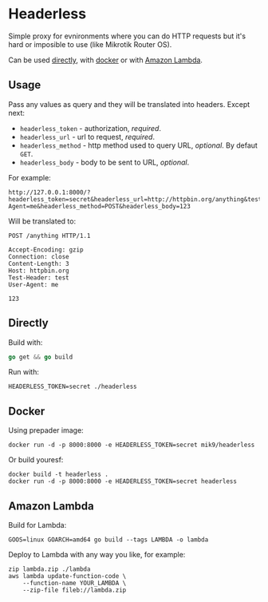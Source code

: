 # Headerless

Simple proxy for evnironments where you can do HTTP
requests but it's hard or imposible to use (like Mikrotik Router OS).

Can be used [directly](#directly), with [docker](#docker) or with [Amazon Lambda](#amazon-lambda).

## Usage

Pass any values as query and they will be translated into headers.
Except next:
* `headerless_token` - authorization, _required_.
* `headerless_url` - url to request, _required_.
* `headerless_method` - http method used to query URL, _optional_. By defaut `GET`.
* `headerless_body` - body to be sent to URL, _optional_.

For example:
```
http://127.0.0.1:8000/?headerless_token=secret&headerless_url=http://httpbin.org/anything&test_header=test&User-Agent=me&headerless_method=POST&headerless_body=123
```
Will be translated to:
```
POST /anything HTTP/1.1

Accept-Encoding: gzip
Connection: close
Content-Length: 3
Host: httpbin.org
Test-Header: test
User-Agent: me

123
```

## Directly

Build with:
```go
go get && go build
```

Run with:
```
HEADERLESS_TOKEN=secret ./headerless
```

## Docker
Using prepader image:
```
docker run -d -p 8000:8000 -e HEADERLESS_TOKEN=secret mik9/headerless
```

Or build youresf:
```
docker build -t headerless .
docker run -d -p 8000:8000 -e HEADERLESS_TOKEN=secret headerless
```

## Amazon Lambda

Build for Lambda:
```
GOOS=linux GOARCH=amd64 go build --tags LAMBDA -o lambda
```

Deploy to Lambda with any way you like, for example:
```
zip lambda.zip ./lambda
aws lambda update-function-code \
    --function-name YOUR_LAMBDA \
    --zip-file fileb://lambda.zip
```
